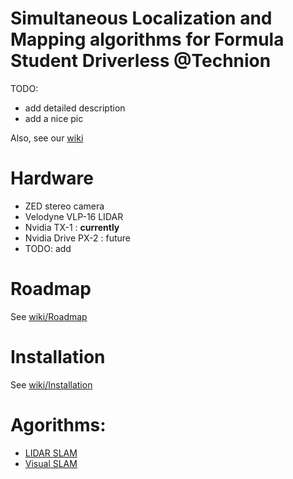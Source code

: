 # Simultaneous Localization and Mapping algorithms for Formula Student Driverless @Technion
TODO: 
- add detailed description
- add a nice pic

Also, see our [wiki](https://github.com/aslyansky-m/FSTD_SLAM/wiki)

# Hardware
- ZED stereo camera
- Velodyne VLP-16 LIDAR
- Nvidia TX-1 : **currently**
- Nvidia Drive PX-2 : future
- TODO: add

# Roadmap
See [wiki/Roadmap](https://github.com/aslyansky-m/FSTD_SLAM/wiki/Roadmap)

# Installation
See [wiki/Installation](https://github.com/aslyansky-m/FSTD_SLAM/wiki/Installation)

# Agorithms:
- [LIDAR SLAM](https://github.com/aslyansky-m/FSTD_SLAM/wiki/LIDAR-SLAM)
- [Visual SLAM](https://github.com/aslyansky-m/FSTD_SLAM/wiki/Visual-SLAM)
